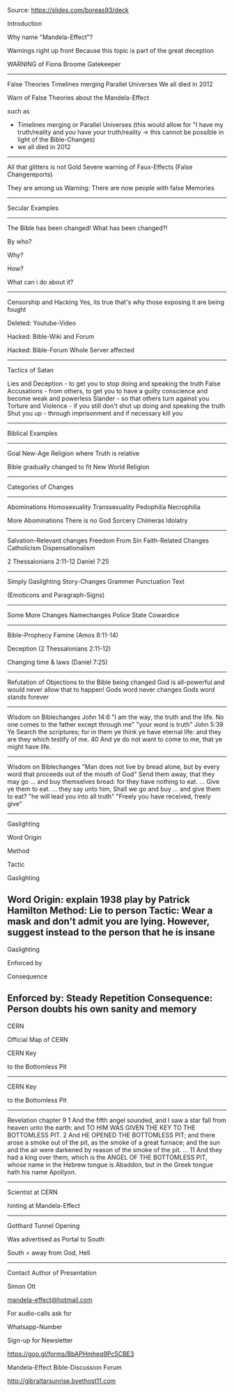 Source: https://slides.com/boreas93/deck

Introduction

Why name "Mandela-Effect"?

Warnings
right up front
Because this topic is part of the great deception


WARNING
of Fiona Broome
Gatekeeper

---
False Theories
Timelines merging
Parallel Universes
We all died in 2012

Warn of False Theories about the Mandela-Effect

such as 
- Timelines merging or Parallel Universes (this would allow for "I have my truth/reality and you have your truth/reality -> this cannot be possible in light of the Bible-Changes)
- we all died in 2012

---

All that glitters is not Gold
Severe warning of Faux-Effects
(False Changereports)

They are among us
Warning: There are now people with false Memories

---
Secular Examples

---
The Bible
has been changed!
What has been changed?!

By who?

Why?

How?

What can i do about it?

---
Censorship and Hacking
Yes, its true that's why those exposing it are being fought

Deleted: Youtube-Video

Hacked: Bible-Wiki and Forum

Hacked: Bible-Forum Whole Server affected

---
Tactics of Satan

Lies and Deception - to get you to stop doing and speaking the truth
False Accusations - from others, to get you to have a guilty conscience and become weak and powerless
Slander - so that others turn against you
Torture and Violence - if you still don't shut up doing and speaking the truth
Shut you up - through imprisonment and if necessary kill you

---
Biblical Examples

---
Goal
New-Age Religion
where Truth is relative

Bible gradually changed to fit New World Religion

---
Categories of Changes

---
Abominations
Homosexuality
Transsexuality
Pedophilia
Necrophilia

More Abominations
There is no God
Sorcery
Chimeras
Idolatry

---
Salvation-Relevant changes
Freedom From Sin
Faith-Related Changes
Catholicism
Dispensationalism

2 Thessalonians 2:11-12
Daniel 7:25

---
Simply Gaslighting
Story-Changes
Grammer
Punctuation
Text

(Emoticons and Paragraph-Signs)

---
Some More Changes
Namechanges
Police State
Cowardice


---
Bible-Prophecy
Famine (Amos 8:11-14)

Deception (2 Thessalonians 2:11-12)

Changing time & laws ​(Daniel 7:25)

---
Refutation of Objections to
the Bible being changed
God is all-powerful and would never allow that to happen!
Gods word never changes
Gods word stands forever


---
Wisdom on Biblechanges
John 14:6 "I am the way, the truth and the life. No one comes to the father except through me"
"your word is truth"
John 5:39 Ye Search the scriptures; for in them ye think ye have eternal life: and they are they which testify of me. 40
And ye do not want to come to me, that ye might have life.

---
Wisdom on Biblechanges
"Man does not live by bread alone, but by every word that proceeds out of the mouth of God"
Send them away, that they may go ... and buy themselves bread: for they have nothing to eat.  ... Give ye them to eat. ... they say unto him, Shall we go and buy ... and give them to eat?
"he will lead you into all truth"
"Freely you have received, freely give"

---
Gaslighting

Word Origin

Method

Tactic


Gaslighting

Word Origin: explain 1938 play by Patrick Hamilton
Method: Lie to person
Tactic: Wear a mask and don't admit you are lying. However, suggest instead to the person that he is insane
---
Gaslighting

Enforced by

Consequence

Enforced by: Steady Repetition
Consequence: Person doubts his own sanity and memory
---
CERN

Official Map of CERN

CERN Key

to the Bottomless Pit

---
CERN Key

to the Bottomless Pit

---
Revelation chapter 9
1 And the fifth angel sounded, and I saw a star fall from heaven unto the earth: and TO HIM WAS GIVEN THE KEY TO THE BOTTOMLESS PIT.
2 And HE OPENED THE BOTTOMLESS PIT; and there arose a smoke out of the pit, as the smoke of a great furnace; and the sun and the air were darkened by reason of the smoke of the pit.
...
11 And they had a king over them, which is the ANGEL OF THE BOTTOMLESS PIT, whose name in the Hebrew tongue is Abaddon, but in the Greek tongue hath his name Apollyon.

---
Scientist at CERN

hinting at Mandela-Effect


---
Gotthard Tunnel Opening

Was advertised as Portal to South

South = away from God, Hell

---
Contact Author of Presentation

Simon Ott

mandela-effect@hotmail.com



For audio-calls ask for

Whatsapp-Number



Sign-up for Newsletter

https://goo.gl/forms/BbAPHmheq9Pc5CBE3



Mandela-Effect Bible-Discussion Forum

http://gibraltarsunrise.byethost11.com